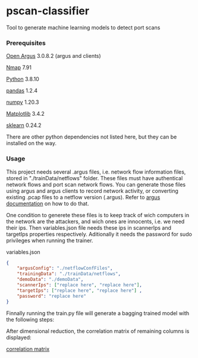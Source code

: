 # pscan-classifier
Tool to generate machine learning models to detect port scans


### Prerequisites

[Open Argus](https://openargus.org/)   3.0.8.2 (argus and clients)

[Nmap](https://nmap.org/)              7.91

[Python](https://www.python.org/)                   3.8.10

[pandas](https://pandas.pydata.org/)               1.2.4

[numpy](https://numpy.org/)                        1.20.3

[Matplotlib](https://matplotlib.org/)              3.4.2

[sklearn](https://scikit-learn.org/)               0.24.2

There are other python dependencies not listed here, but they can be installed on the way.

### Usage

This project needs several .argus files, i.e. network flow information files, stored in "./trainData/netflows" folder. These files must have authentical network flows and port scan network flows. You can generate those files using argus and argus clients to record network activity, or converting existing .pcap files to a netflow version (.argus). Refer to [argus documentation](https://openargus.org/using-argus) on how to do that.

One condition to generete these files is to keep track of wich computers in the network are the attackers, and wich ones are innocents, i.e. we need their ips. Then variables.json file needs these ips in scannerIps and targetIps properties respectively. Aditionally it needs the password for sudo privileges when running the trainer.

variables.json
```json
{
	"argusConfig": "./netflowConfFiles",
	"trainingData": "./trainData/netflows",
	"demoData": "./demoData",
	"scannerIps": ["replace here", "replace here"], 
	"targetIps": ["replace here", "replace here"] ,
	"password": "replace here"
}
```


Finnally running the train.py file will generate a bagging trained model with the following steps:

After dimensional reduction, the correlation matrix of remaining columns is displayed:

[correlation matrix](https://user-images.githubusercontent.com/44624540/140670179-00e1f2f9-c81c-4cfe-8eea-970232d0c8ad.png)


